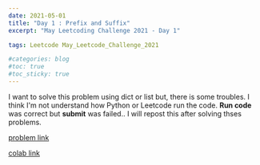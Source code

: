 ```yaml
---
date: 2021-05-01
title: "Day 1 : Prefix and Suffix"
excerpt: "May Leetcoding Challenge 2021 - Day 1"

tags: Leetcode May_Leetcode_Challenge_2021

#categories: blog
#toc: true
#toc_sticky: true
---
```


I want to solve this problem using dict or list but, there is some troubles.
I think I'm not understand how Python or Leetcode run the code.
**Run code** was correct but **submit** was failed..
I will repost this after solving thses problems.

[problem link](https://leetcode.com/explore/challenge/card/may-leetcoding-challenge-2021/598/week-1-may-1st-may-7th/3728/)

[colab link](https://colab.research.google.com/drive/1t2xx2NqeInPRdXZggINf122A4pVEbMwa)
